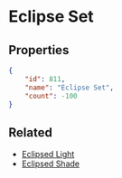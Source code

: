 # Eclipse Set

<no description available>

## Properties

```json
{
    "id": 811,
    "name": "Eclipse Set",
    "count": -100
}
```

## Related

- [Eclipsed Light](../items/21932-eclipsed-light.md)
- [Eclipsed Shade](../items/21933-eclipsed-shade.md)

